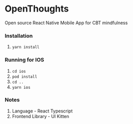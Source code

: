 # OpenThoughts
Open source React Native Mobile App for CBT mindfulness

### Installation
1. `yarn install`

### Running for IOS
1. `cd ios`
1. `pod install`
1. `cd ..`
1. `yarn ios`

### Notes
1. Language - React Typescript
1. Frontend Library - UI Kitten